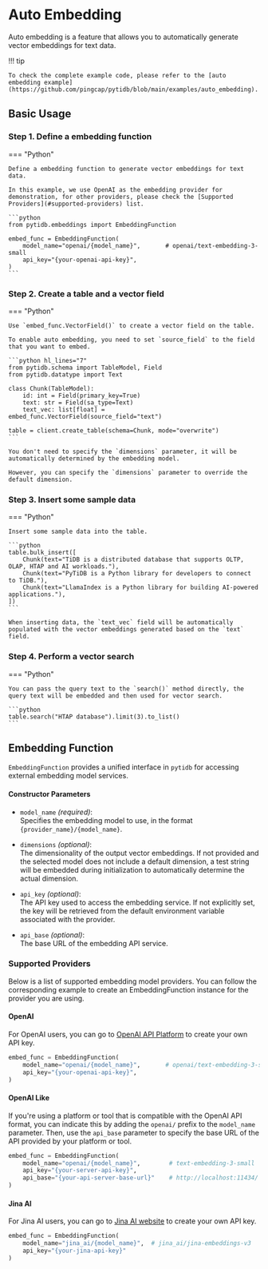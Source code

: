 # Auto Embedding

Auto embedding is a feature that allows you to automatically generate vector embeddings for text data.

!!! tip

    To check the complete example code, please refer to the [auto embedding example](https://github.com/pingcap/pytidb/blob/main/examples/auto_embedding).

## Basic Usage

### Step 1. Define a embedding function

=== "Python"

    Define a embedding function to generate vector embeddings for text data.
    
    In this example, we use OpenAI as the embedding provider for demonstration, for other providers, please check the [Supported Providers](#supported-providers) list.

    ```python
    from pytidb.embeddings import EmbeddingFunction

    embed_func = EmbeddingFunction(
        model_name="openai/{model_name}",       # openai/text-embedding-3-small
        api_key="{your-openai-api-key}",
    )
    ```

### Step 2. Create a table and a vector field

=== "Python"

    Use `embed_func.VectorField()` to create a vector field on the table.

    To enable auto embedding, you need to set `source_field` to the field that you want to embed.

    ```python hl_lines="7"
    from pytidb.schema import TableModel, Field
    from pytidb.datatype import Text

    class Chunk(TableModel):
        id: int = Field(primary_key=True)
        text: str = Field(sa_type=Text)
        text_vec: list[float] = embed_func.VectorField(source_field="text")

    table = client.create_table(schema=Chunk, mode="overwrite")
    ```

    You don't need to specify the `dimensions` parameter, it will be automatically determined by the embedding model.
    
    However, you can specify the `dimensions` parameter to override the default dimension.

### Step 3. Insert some sample data

=== "Python"

    Insert some sample data into the table.

    ```python
    table.bulk_insert([
        Chunk(text="TiDB is a distributed database that supports OLTP, OLAP, HTAP and AI workloads."),
        Chunk(text="PyTiDB is a Python library for developers to connect to TiDB."),
        Chunk(text="LlamaIndex is a Python library for building AI-powered applications."),
    ])
    ```

    When inserting data, the `text_vec` field will be automatically populated with the vector embeddings generated based on the `text` field.

### Step 4. Perform a vector search

=== "Python"

    You can pass the query text to the `search()` method directly, the query text will be embedded and then used for vector search.

    ```python
    table.search("HTAP database").limit(3).to_list()
    ```

## Embedding Function

`EmbeddingFunction` provides a unified interface in `pytidb` for accessing external embedding model services.

#### Constructor Parameters

- `model_name` *(required)*:  
  Specifies the embedding model to use, in the format `{provider_name}/{model_name}`.

- `dimensions` *(optional)*:  
  The dimensionality of the output vector embeddings. If not provided and the selected model does not include a default dimension, a test string will be embedded during initialization to automatically determine the actual dimension.

- `api_key` *(optional)*:  
  The API key used to access the embedding service. If not explicitly set, the key will be retrieved from the default environment variable associated with the provider.

- `api_base` *(optional)*:  
  The base URL of the embedding API service.

### Supported Providers

Below is a list of supported embedding model providers. You can follow the corresponding example to create an EmbeddingFunction instance for the provider you are using.

#### OpenAI

For OpenAI users, you can go to [OpenAI API Platform](https://platform.openai.com/api-keys) to create your own API key.

```python
embed_func = EmbeddingFunction(
    model_name="openai/{model_name}",       # openai/text-embedding-3-small
    api_key="{your-openai-api-key}",
)
```

#### OpenAI Like

If you're using a platform or tool that is compatible with the OpenAI API format, you can indicate this by adding the `openai/` prefix to the `model_name` parameter. Then, use the `api_base` parameter to specify the base URL of the API provided by your platform or tool.

```python
embed_func = EmbeddingFunction(
    model_name="openai/{model_name}",        # text-embedding-3-small 
    api_key="{your-server-api-key}",
    api_base="{your-api-server-base-url}"    # http://localhost:11434/
)
```

#### Jina AI

For Jina AI users, you can go to [Jina AI website](https://jina.ai/embeddings/) to create your own API key.

```python
embed_func = EmbeddingFunction(
    model_name="jina_ai/{model_name}",  # jina_ai/jina-embeddings-v3
    api_key="{your-jina-api-key}"
)
```

